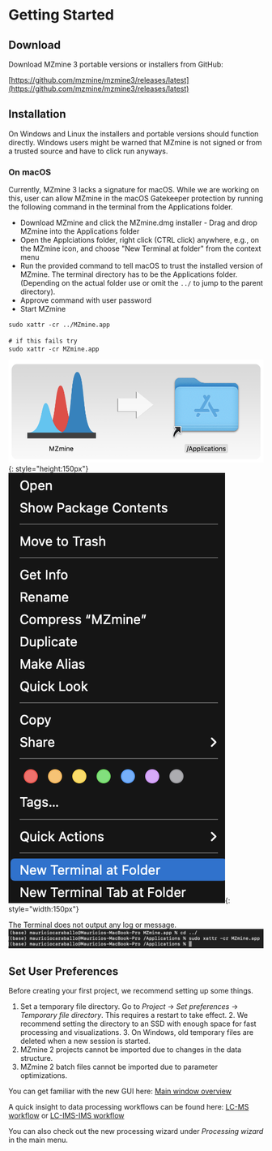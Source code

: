 # Getting Started

## Download
Download MZmine 3 portable versions or installers from GitHub:

[https://github.com/mzmine/mzmine3/releases/latest](https://github.com/mzmine/mzmine3/releases/latest) 

## Installation
On Windows and Linux the installers and portable versions should function directly. Windows users might be warned that MZmine is not signed or from a trusted source and have to click run anyways.

### On macOS
Currently, MZmine 3 lacks a signature for macOS. While we are working on this, user can allow MZmine in the macOS Gatekeeper protection by running the following command in the terminal from the Applications folder.

- Download MZmine and click the MZmine.dmg installer - Drag and drop MZmine into the Applications folder 
- Open the Applciations folder, right click (CTRL click) anywhere, e.g., on the MZmine icon, and choose "New Terminal at folder" from the context menu
- Run the provided command to tell macOS to trust the installed version of MZmine. The terminal directory has to be the Applications folder. (Depending on the actual folder use or omit the `../` to jump to the parent directory).
- Approve command with user password
- Start MZmine

```
sudo xattr -cr ../MZmine.app

# if this fails try
sudo xattr -cr MZmine.app
```

![](img/install_mac1.png){: style="height:150px"} ![](img/install_mac2.png){: style="width:150px"}

The Terminal does not output any log or message.
![](img/install_mac3.png)

## Set User Preferences

Before creating your first project, we recommend setting up some things.

1. Set a temporary file directory. Go to _Project_ → _Set preferences_ → _Temporary file
   directory_. This requires a restart to take effect.
    2. We recommend setting the directory to an SSD with enough space for fast processing and
       visualizations.
    3. On Windows, old temporary files are deleted when a new session is started.
2. MZmine 2 projects cannot be imported due to changes in the data structure.
3. MZmine 2 batch files cannot be imported due to parameter optimizations.

You can get familiar with the new GUI here: [Main window overview](main-window-overview.md)

A quick insight to data processing workflows can be found
here: [LC-MS workflow](workflows/lcmsworkflow/lcms-workflow.md)
or [LC-IMS-IMS workflow](workflows/imsworkflow/ion-mobility-data-processing-workflow.md)

You can also check out the new processing wizard under _Processing wizard_ in the main menu. 
